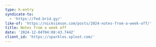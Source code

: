 ```yaml
---
type: h-entry
syndicate-to:
  - 'https://fed.brid.gy/'
like-of: 'https://nicksimson.com/posts/2024-notes-from-a-week-off/'
title: Notes from a week off
date: '2024-12-04T04:08:43.744Z'
client_id: 'https://sparkles.sploot.com/'
---
```


